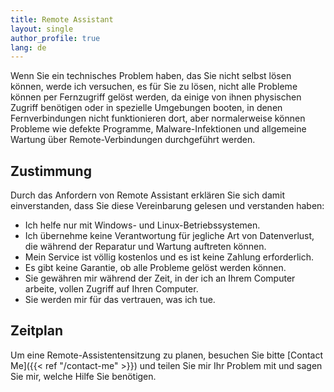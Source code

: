 ```yaml
---
title: Remote Assistant
layout: single
author_profile: true
lang: de
---
```

Wenn Sie ein technisches Problem haben, das Sie nicht selbst lösen können, werde ich versuchen, es für Sie zu lösen, nicht alle Probleme können per Fernzugriff gelöst werden, da einige von ihnen physischen Zugriff benötigen oder in spezielle Umgebungen booten, in denen Fernverbindungen nicht funktionieren dort, aber normalerweise können Probleme wie defekte Programme, Malware-Infektionen und allgemeine Wartung über Remote-Verbindungen durchgeführt werden.

Zustimmung
---------

Durch das Anfordern von Remote Assistant erklären Sie sich damit einverstanden, dass Sie diese Vereinbarung gelesen und verstanden haben:

* Ich helfe nur mit Windows- und Linux-Betriebssystemen.
* Ich übernehme keine Verantwortung für jegliche Art von Datenverlust, die während der Reparatur und Wartung auftreten können.
* Mein Service ist völlig kostenlos und es ist keine Zahlung erforderlich.
* Es gibt keine Garantie, ob alle Probleme gelöst werden können.
* Sie gewähren mir während der Zeit, in der ich an Ihrem Computer arbeite, vollen Zugriff auf Ihren Computer.
* Sie werden mir für das vertrauen, was ich tue.

Zeitplan
--------

Um eine Remote-Assistentensitzung zu planen, besuchen Sie bitte [Contact Me]({{< ref "/contact-me" >}}) und teilen Sie mir Ihr Problem mit und sagen Sie mir, welche Hilfe Sie benötigen.
